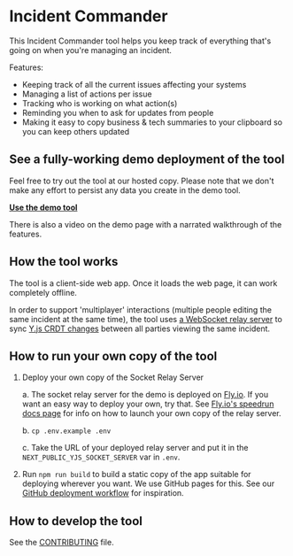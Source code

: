 Incident Commander
==================
This Incident Commander tool helps you keep track of everything that's going on when you're managing an incident.

Features:
- Keeping track of all the current issues affecting your systems
- Managing a list of actions per issue
- Tracking who is working on what action(s)
- Reminding you when to ask for updates from people
- Making it easy to copy business & tech summaries to your clipboard so you can keep others updated


## See a fully-working demo deployment of the tool
Feel free to try out the tool at our hosted copy. Please note that we don't make any effort to persist any data you create in the demo tool.

**[Use the demo tool](https://gaqzi.github.io/incident-commander/)**

There is also a video on the demo page with a narrated walkthrough of the features.

## How the tool works
The tool is a client-side web app. Once it loads the web page, it can work completely offline. 

In order to support 'multiplayer' interactions (multiple people editing the same incident at the same time), the tool uses [a WebSocket relay server](./socket_relay_server/) to sync [Y.js CRDT changes](https://github.com/yjs/yjs) between all parties viewing the same incident. 

## How to run your own copy of the tool

1. Deploy your own copy of the Socket Relay Server

    a. The socket relay server for the demo is deployed on [Fly.io](https://fly.io/). If you want an easy way to deploy your own, try that. See [Fly.io's speedrun docs page](https://fly.io/docs/speedrun/) for info on how to launch your own copy of the relay server.

    b. ```cp .env.example .env```
    
    c. Take the URL of your deployed relay server and put it in the `NEXT_PUBLIC_YJS_SOCKET_SERVER` var in `.env`.

2. Run `npm run build` to build a static copy of the app suitable for deploying wherever you want. We use GitHub pages for this. See our [GitHub deployment workflow](./.github/workflows/test-and-deploy.yml) for inspiration.

## How to develop the tool
See the [CONTRIBUTING](./CONTRIBUTING.md) file.